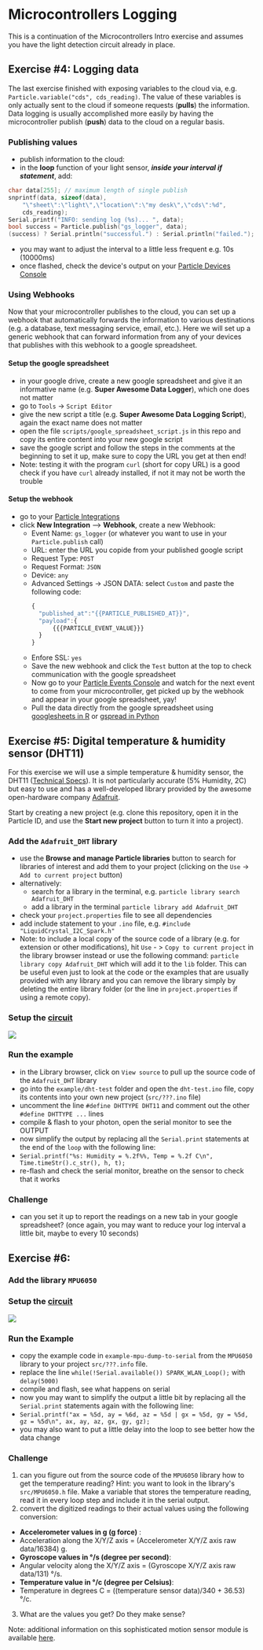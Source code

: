 # Microcontrollers Logging

This is a continuation of the Microcontrollers Intro exercise and assumes you have the light detection circuit already in place.

## Exercise #4: Logging data

The last exercise finished with exposing variables to the cloud via, e.g. `Particle.variable("cds", cds_reading)`. The value of these variables is only actually sent to the cloud if someone requests (**pulls**) the information. Data logging is usually accomplished more easily by having the microcontroller publish (**push**) data to the cloud on a regular basis.

### Publishing values

- publish information to the cloud:
- in the **loop** function of your light sensor, ***inside your interval if statement***, add:
```C++
char data[255]; // maximum length of single publish
snprintf(data, sizeof(data),
    "\"sheet\":\"light\",\"location\":\"my desk\",\"cds\":%d",
    cds_reading);
Serial.printf("INFO: sending log (%s)... ", data);
bool success = Particle.publish("gs_logger", data);
(success) ? Serial.println("successful.") : Serial.println("failed.");
```
- you may want to adjust the interval to a little less frequent e.g. 10s (10000ms)
- once flashed, check the device's output on your [Particle Devices Console](https://console.particle.io/devices)

### Using Webhooks

Now that your microcontroller publishes to the cloud, you can set up a webhook that automatically forwards the information to various destinations (e.g. a database, text messaging service, email, etc.). Here we will set up a generic webhook that can forward information from any of your devices that publishes with this webhook to a google spreadsheet.

#### Setup the google spreadsheet

- in your google drive, create a new google spreadsheet and give it an informative name (e.g. **Super Awesome Data Logger**), which one does not matter
- go to `Tools` -> `Script Editor`
- give the new script a title (e.g. **Super Awesome Data Logging Script**), again the exact name does not matter
- open the file `scripts/google_spreadsheet_script.js` in this repo and copy its entire content into your new google script
- save the google script and follow the steps in the comments at the beginning to set it up, make sure to copy the URL you get at then end!
- Note: testing it with the program `curl` (short for copy URL) is a good check if you have `curl` already installed, if not it may not be worth the trouble

#### Setup the webhook

- go to your [Particle Integrations](https://console.particle.io/integrations)
- click **New Integration** --> **Webhook**, create a new Webhook:
  - Event Name: `gs_logger` (or whatever you want to use in your `Particle.publish` call)
  - URL: enter the URL you copide from your published google script
  - Request Type: `POST`
  - Request Format: `JSON`
  - Device: `any`
  - Advanced Settings ->  JSON DATA: select `Custom` and paste the following code:
    ```Javascript
    {
      "published_at":"{{PARTICLE_PUBLISHED_AT}}",
      "payload":{
          {{{PARTICLE_EVENT_VALUE}}}
      }
    }
    ```
  - Enfore SSL: `yes`
  - Save the new webhook and click the `Test` button at the top to check communication with the google spreadsheet
  - Now go to your [Particle Events Console](https://console.particle.io/events) and watch for the next event to come from your microcontroller, get picked up by the webhook and appear in your google spreadsheet, yay!
  - Pull the data directly from the google spreadsheet using [googlesheets in R](https://github.com/jennybc/googlesheets#google-sheets-r-api) or [gspread in Python](https://github.com/burnash/gspread)

## Exercise #5: Digital temperature & humidity sensor (DHT11)

For this exercise we will use a simple temperature & humidity sensor, the DHT11 ([Technical Specs](https://www.mouser.com/ds/2/758/DHT11-Technical-Data-Sheet-Translated-Version-1143054.pdf)). It is not particularly accurate (5% Humidity, 2C) but easy to use and has a well-developed library provided by the awesome open-hardware company [Adafruit](https://www.adafruit.com/).

Start by creating a new project (e.g. clone this repository, open it in the Particle ID, and use the **Start new project** button to turn it into a project).

### Add the `Adafruit_DHT` library

- use the **Browse and manage Particle libraries** button to search for libraries of interest and add them to your project (clicking on the `Use` -> `Add to current project` button)
- alternatively:
  - search for a library in the terminal, e.g. `particle library search Adafruit_DHT`
  - add a library in the terminal `particle library add Adafruit_DHT`
- check your `project.properties` file to see all dependencies
- add include statement to your `.ino` file, e.g. `#include "LiquidCrystal_I2C_Spark.h"`
- Note: to include a local copy of the source code of a library (e.g. for extension or other modifications), hit `Use` - > `Copy to current project` in the library browser instead or use the following command: `particle library copy Adafruit_DHT` which will add it to the `lib` folder. This can be useful even just to look at the code or the examples that are usually provided with any library and you can remove the library simply by deleting the entire library folder (or the line in `project.properties` if using a remote copy).

### Setup the [circuit](http://www.electronicwings.com/particle/dht11-sensor-interfacing-with-particle-photon)

![](images/particle_photon_DHT11.png)

### Run the example

- in the Library browser, click on `View source` to pull up the source code of the `Adafruit_DHT` library
- go into the `example/dht-test` folder and open the `dht-test.ino` file, copy its contents into your own new project (`src/???.ino` file)
- uncomment the line `#define DHTTYPE DHT11` and comment out the other `#define DHTTYPE ...` lines
- compile & flash to your photon, open the serial monitor to see the OUTPUT
- now simplify the output by replacing all the `Serial.print` statements at the end of the `loop` with the following line:
- `Serial.printf("%s: Humidity = %.2f%%, Temp = %.2f C\n", Time.timeStr().c_str(), h, t);`
- re-flash and check the serial monitor, breathe on the sensor to check that it works

### Challenge

- can you set it up to report the readings on a new tab in your google spreadsheet? (once again, you may want to reduce your log interval a little bit, maybe to every 10 seconds)

## Exercise #6:

### Add the library `MPU6050`

### Setup the [circuit](http://www.electronicwings.com/particle/mpu6050-interfacing-with-particle-photon)

![](images/particle_photon_gyro.png)

### Run the Example

 - copy the example code in `example-mpu-dump-to-serial` from the `MPU6050` library to your project `src/???.info` file.
 - replace the line `while(!Serial.available()) SPARK_WLAN_Loop();` with `delay(5000)`
 - compile and flash, see what happens on serial
 - now you may want to simplify the output a little bit by replacing all the `Serial.print` statements again with the following line:
 - `Serial.printf("ax = %5d, ay = %6d, az = %5d | gx = %5d, gy = %5d, gz = %5d\n", ax, ay, az, gx, gy, gz);`
 - you may also want to put a little delay into the loop to see better how the data change

### Challenge

 1. can you figure out from the source code of the `MPU6050` library how to get the temperature reading? Hint: you want to look in the library's `src/MPU6050.h` file. Make a variable that stores the temperature reading, read it in every loop step and include it in the serial output.
 2. convert the digitized readings to their actual values using the following conversion:
  - **Accelerometer values in g (g force)** :
  - Acceleration along the X/Y/Z axis = (Accelerometer X/Y/Z axis raw data/16384) g.
  - **Gyroscope values in °/s (degree per second)**:
  - Angular velocity along the X/Y/Z axis = (Gyroscope X/Y/Z axis raw data/131) °/s.
  - **Temperature value in °/c (degree per Celsius)**:
  - Temperature in degrees C = ((temperature sensor data)/340 + 36.53) °/c.
 3. What are the values you get? Do they make sense?

Note: additional information on this sophisticated motion sensor module is available [here](http://www.electronicwings.com/sensors-modules/mpu6050-gyroscope-accelerometer-temperature-sensor-module).
